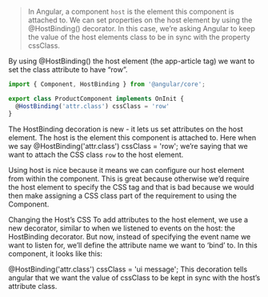 > In Angular, a component `host` is the element this component is attached to. 
We can set properties on the host element by using the @HostBinding() decorator. 
In this case, we’re asking Angular to keep the value of the host elements class to be in sync with the property cssClass.

By using @HostBinding() the host element (the app-article tag) we want to set the class attribute to have “row”.
```ts
import { Component, HostBinding } from '@angular/core';

export class ProductComponent implements OnInit { 
  @HostBinding('attr.class') cssClass = 'row'
}
```
The HostBinding decoration is new - it lets us set attributes on the host element. 
The host is the element this component is attached to. 
Here when we say @HostBinding('attr.class') cssClass = 'row'; we’re saying that we want to attach the CSS class `row` to the host element.

Using host is nice because it means we can configure our host element from within the component. This is great because otherwise we’d require the host element to specify the CSS tag and that is bad because we would then make assigning a CSS class part of the requirement to using the Component.

Changing the Host’s CSS To add attributes to the host element, we use a new decorator, similar to when we listened to events on the host: the HostBinding decorator. But now, instead of specifying the event name we want to listen for, we’ll define the attribute name we want to ‘bind’ to. In this component, it looks like this:

@HostBinding('attr.class') cssClass = 'ui message';
This decoration tells angular that we want the value of cssClass to be kept in sync with the host’s attribute class.
